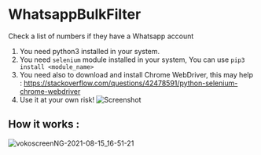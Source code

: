 # WhatsappBulkFilter
Check a list of numbers if they have a Whatsapp account
1. You need python3 installed in your system.
2. You need `selenium` module installed in your system, You can use `pip3 install <module_name>`
3. You need also to download and install Chrome WebDriver, this may help : https://stackoverflow.com/questions/42478591/python-selenium-chrome-webdriver
4. Use it at your own risk!
![Screenshot](https://user-images.githubusercontent.com/59035087/129484694-16a57a3d-3da5-4388-b3cf-09b79d2ba2cb.png)
## How it works :
![vokoscreenNG-2021-08-15_16-51-21](https://user-images.githubusercontent.com/59035087/129484761-2d4582a7-290e-4b29-8f05-4924a17ff4a1.gif)

